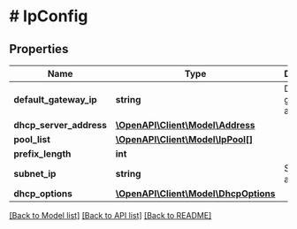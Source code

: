 # # IpConfig

## Properties

Name | Type | Description | Notes
------------ | ------------- | ------------- | -------------
**default_gateway_ip** | **string** | Default gateway IP address. | [optional]
**dhcp_server_address** | [**\OpenAPI\Client\Model\Address**](Address.md) |  | [optional]
**pool_list** | [**\OpenAPI\Client\Model\IpPool[]**](IpPool.md) |  | [optional]
**prefix_length** | **int** |  | [optional]
**subnet_ip** | **string** | Subnet IP address. | [optional]
**dhcp_options** | [**\OpenAPI\Client\Model\DhcpOptions**](DhcpOptions.md) |  | [optional]

[[Back to Model list]](../../README.md#models) [[Back to API list]](../../README.md#endpoints) [[Back to README]](../../README.md)
